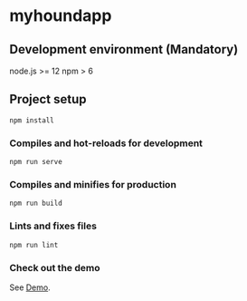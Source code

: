 # myhoundapp

## Development environment (Mandatory)

node.js >= 12 npm > 6

## Project setup
```
npm install
```

### Compiles and hot-reloads for development
```
npm run serve
```

### Compiles and minifies for production
```
npm run build
```

### Lints and fixes files
```
npm run lint
```

### Check out the demo
See [Demo](https://john.gamez/test/).

